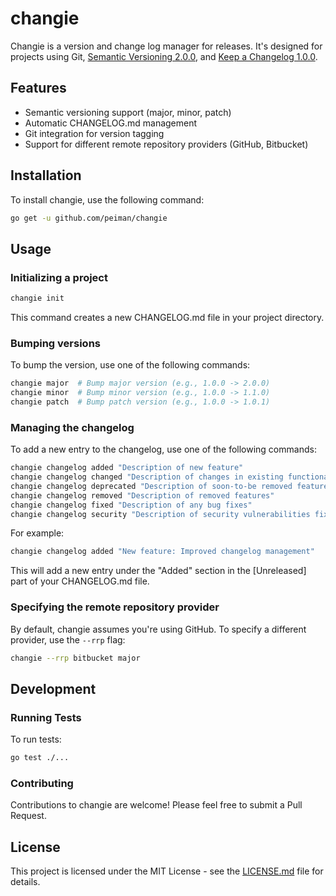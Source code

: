 # changie

Changie is a version and change log manager for releases. It's designed for projects using Git, [Semantic Versioning 2.0.0](https://semver.org), and [Keep a Changelog 1.0.0](https://keepachangelog.com/en/1.0.0/).

## Features

- Semantic versioning support (major, minor, patch)
- Automatic CHANGELOG.md management
- Git integration for version tagging
- Support for different remote repository providers (GitHub, Bitbucket)

## Installation

To install changie, use the following command:

```bash
go get -u github.com/peiman/changie
```

## Usage

### Initializing a project

```bash
changie init
```

This command creates a new CHANGELOG.md file in your project directory.

### Bumping versions

To bump the version, use one of the following commands:

```bash
changie major  # Bump major version (e.g., 1.0.0 -> 2.0.0)
changie minor  # Bump minor version (e.g., 1.0.0 -> 1.1.0)
changie patch  # Bump patch version (e.g., 1.0.0 -> 1.0.1)
```

### Managing the changelog

To add a new entry to the changelog, use one of the following commands:

```bash
changie changelog added "Description of new feature"
changie changelog changed "Description of changes in existing functionality"
changie changelog deprecated "Description of soon-to-be removed features"
changie changelog removed "Description of removed features"
changie changelog fixed "Description of any bug fixes"
changie changelog security "Description of security vulnerabilities fixed"
```

For example:

```bash
changie changelog added "New feature: Improved changelog management"
```

This will add a new entry under the "Added" section in the [Unreleased] part of your CHANGELOG.md file.

### Specifying the remote repository provider

By default, changie assumes you're using GitHub. To specify a different provider, use the `--rrp` flag:

```bash
changie --rrp bitbucket major
```

## Development

### Running Tests

To run tests:

```bash
go test ./...
```

### Contributing

Contributions to changie are welcome! Please feel free to submit a Pull Request.

## License

This project is licensed under the MIT License - see the [LICENSE.md](LICENSE.md) file for details.

